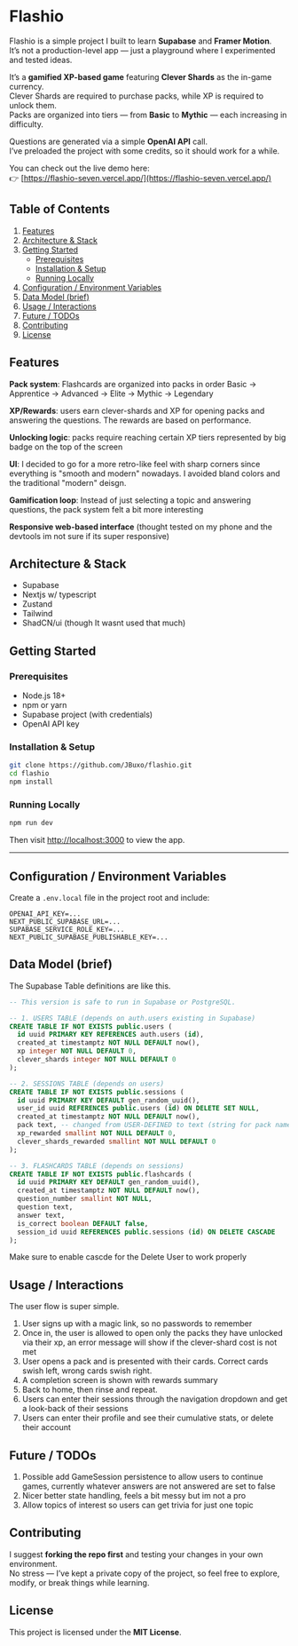# Flashio

Flashio is a simple project I built to learn **Supabase** and **Framer Motion**.  
It’s not a production-level app — just a playground where I experimented and tested ideas.

It’s a **gamified XP-based game** featuring **Clever Shards** as the in-game currency.  
Clever Shards are required to purchase packs, while XP is required to unlock them.  
Packs are organized into tiers — from **Basic** to **Mythic** — each increasing in difficulty.  

Questions are generated via a simple **OpenAI API** call.  
I’ve preloaded the project with some credits, so it should work for a while.

You can check out the live demo here:  
👉 [https://flashio-seven.vercel.app/](https://flashio-seven.vercel.app/)

## Table of Contents

1. [Features](#features)  
2. [Architecture & Stack](#architecture--stack)  
3. [Getting Started](#getting-started)  
   - [Prerequisites](#prerequisites)  
   - [Installation & Setup](#installation--setup)  
   - [Running Locally](#running-locally)  
4. [Configuration / Environment Variables](#configuration--environment-variables)  
5. [Data Model (brief)](#data-model-brief)  
6. [Usage / Interactions](#usage--interactions)  
7. [Future / TODOs](#future--todos)  
8. [Contributing](#contributing)  
9. [License](#license)

## Features

<!-- Add your feature list here -->
**Pack system**: Flashcards are organized into packs in order Basic -> Apprentice -> Advanced -> Elite -> Mythic -> Legendary

**XP/Rewards**: users earn clever-shards and XP for opening packs and answering the questions. The rewards are based on performance.

**Unlocking logic**: packs require reaching certain XP tiers represented by big badge on the top of the screen

**UI**: I decided to go for a more retro-like feel with sharp corners since everything is "smooth and modern" nowadays. I avoided bland colors and the traditional "modern" deisgn.

**Gamification loop**: Instead of just selecting a topic and answering questions, the pack system felt a  bit more interesting

**Responsive web-based interface** (thought tested on my phone and the devtools im not sure if its super responsive)

## Architecture & Stack
- Supabase
- Nextjs w/ typescript
- Zustand
- Tailwind
- ShadCN/ui (though It wasnt used that much)

## Getting Started

### Prerequisites
- Node.js 18+  
- npm or yarn  
- Supabase project (with credentials)  
- OpenAI API key
  
### Installation & Setup
```bash
git clone https://github.com/JBuxo/flashio.git
cd flashio
npm install
```
### Running Locally
```bash
npm run dev
```
Then visit [http://localhost:3000](http://localhost:3000) to view the app.

---

## Configuration / Environment Variables
Create a ```.env.local``` file in the project root and include:

```
OPENAI_API_KEY=...
NEXT_PUBLIC_SUPABASE_URL=...
SUPABASE_SERVICE_ROLE_KEY=...
NEXT_PUBLIC_SUPABASE_PUBLISHABLE_KEY=...
```

## Data Model (brief)
The Supabase Table definitions are like this. 

```sql
-- This version is safe to run in Supabase or PostgreSQL.

-- 1. USERS TABLE (depends on auth.users existing in Supabase)
CREATE TABLE IF NOT EXISTS public.users (
  id uuid PRIMARY KEY REFERENCES auth.users (id),
  created_at timestamptz NOT NULL DEFAULT now(),
  xp integer NOT NULL DEFAULT 0,
  clever_shards integer NOT NULL DEFAULT 0
);

-- 2. SESSIONS TABLE (depends on users)
CREATE TABLE IF NOT EXISTS public.sessions (
  id uuid PRIMARY KEY DEFAULT gen_random_uuid(),
  user_id uuid REFERENCES public.users (id) ON DELETE SET NULL,
  created_at timestamptz NOT NULL DEFAULT now(),
  pack text, -- changed from USER-DEFINED to text (string for pack name or type)
  xp_rewarded smallint NOT NULL DEFAULT 0,
  clever_shards_rewarded smallint NOT NULL DEFAULT 0
);

-- 3. FLASHCARDS TABLE (depends on sessions)
CREATE TABLE IF NOT EXISTS public.flashcards (
  id uuid PRIMARY KEY DEFAULT gen_random_uuid(),
  created_at timestamptz NOT NULL DEFAULT now(),
  question_number smallint NOT NULL,
  question text,
  answer text,
  is_correct boolean DEFAULT false,
  session_id uuid REFERENCES public.sessions (id) ON DELETE CASCADE
);
```

Make sure to enable cascde for the Delete User to work properly

## Usage / Interactions
The user flow is super simple.
1. User signs up with a magic link, so no passwords to remember
2. Once in, the user is allowed to open only the packs they have unlocked via their xp, an error message will show if the clever-shard cost is not met
3. User opens a pack and is presented with their cards. Correct cards swish left, wrong cards swish right.
4. A completion screen is shown with rewards summary
5. Back to home, then rinse and repeat.
6. Users can enter their sessions through the navigation dropdown and get a look-back of their sessions
7. Users can enter their profile and see their cumulative stats, or delete their account

## Future / TODOs
<!-- Add upcoming improvements or ideas here -->
1. Possible add GameSession persistence to allow users to continue games, currently whatever answers are not answered are set to false
2. Nicer better state handling, feels a bit messy but im not a pro
3. Allow topics of interest so users can get trivia for just one topic

## Contributing
I suggest **forking the repo first** and testing your changes in your own environment.  
No stress — I’ve kept a private copy of the project, so feel free to explore, modify, or break things while learning.

## License
This project is licensed under the **MIT License**.
